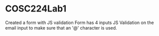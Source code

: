 # COSC224Lab1

Created a form with JS validation
Form has 4 inputs
JS Validation on the email input to make sure that an '@' character is used.
